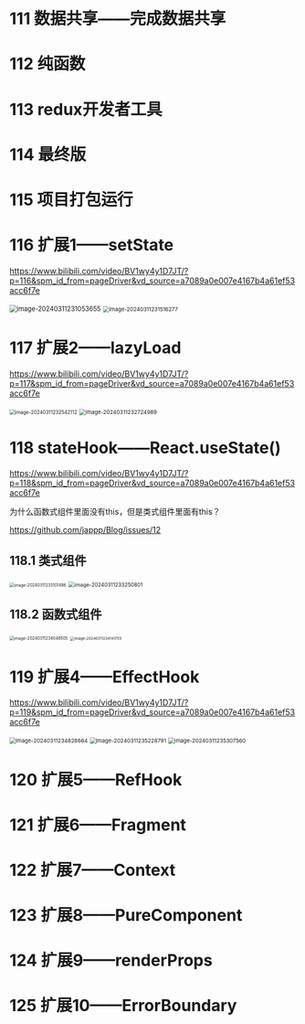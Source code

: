 # 111 数据共享——完成数据共享

# 112 纯函数

# 113 redux开发者工具

# 114 最终版

# 115 项目打包运行

# 116 扩展1——setState

https://www.bilibili.com/video/BV1wy4y1D7JT/?p=116&spm_id_from=pageDriver&vd_source=a7089a0e007e4167b4a61ef53acc6f7e

<img src="12 111——120节.assets/image-20240311231053655.png" alt="image-20240311231053655" style="zoom: 80%;" />

<img src="12 111——120节.assets/image-20240311231516277.png" alt="image-20240311231516277" style="zoom:67%;" />

# 117 扩展2——lazyLoad

https://www.bilibili.com/video/BV1wy4y1D7JT/?p=117&spm_id_from=pageDriver&vd_source=a7089a0e007e4167b4a61ef53acc6f7e

<img src="12 111——120节.assets/image-20240311232542112.png" alt="image-20240311232542112" style="zoom:60%;" />

<img src="12 111——120节.assets/image-20240311232724989.png" alt="image-20240311232724989" style="zoom:67%;" />

# 118 stateHook——React.useState()

https://www.bilibili.com/video/BV1wy4y1D7JT/?p=118&spm_id_from=pageDriver&vd_source=a7089a0e007e4167b4a61ef53acc6f7e

为什么函数式组件里面没有this，但是类式组件里面有this？

https://github.com/jappp/Blog/issues/12

## 118.1 类式组件

<img src="12 111——120节.assets/image-20240311233101486.png" alt="image-20240311233101486" style="zoom: 50%;" />

<img src="12 111——120节.assets/image-20240311233250801.png" alt="image-20240311233250801" style="zoom:65%;" />

## 118.2 函数式组件

<img src="12 111——120节.assets/image-20240311234048505.png" alt="image-20240311234048505" style="zoom: 50%;" />                 <img src="12 111——120节.assets/image-20240311234141755.png" alt="image-20240311234141755" style="zoom: 46%;" />

# 119 扩展4——EffectHook

https://www.bilibili.com/video/BV1wy4y1D7JT/?p=119&spm_id_from=pageDriver&vd_source=a7089a0e007e4167b4a61ef53acc6f7e

<img src="12 111——120节.assets/image-20240311234828664.png" alt="image-20240311234828664" style="zoom:67%;" />

<img src="12 111——120节.assets/image-20240311235228791.png" alt="image-20240311235228791" style="zoom:67%;" />

<img src="12 111——120节.assets/image-20240311235307560.png" alt="image-20240311235307560" style="zoom:67%;" />

# 120 扩展5——RefHook

# 121 扩展6——Fragment

# 122 扩展7——Context

# 123 扩展8——PureComponent

# 124 扩展9——renderProps

# 125 扩展10——ErrorBoundary

